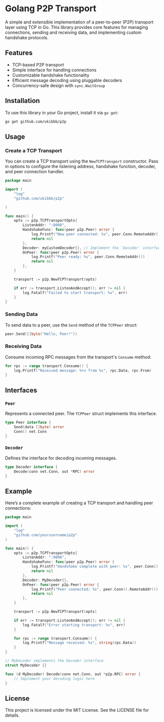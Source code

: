 # Golang P2P Transport

A simple and extensible implementation of a peer-to-peer (P2P) transport layer using TCP in Go. This library provides core features for managing connections, sending and receiving data, and implementing custom handshake protocols.

## Features

- TCP-based P2P transport
- Simple interface for handling connections
- Customizable handshake functionality
- Efficient message decoding using pluggable decoders
- Concurrency-safe design with `sync.WaitGroup`

## Installation

To use this library in your Go project, install it via `go get`:

```bash
go get github.com/ukibbb/p2p
```

## Usage

### Create a TCP Transport

You can create a TCP transport using the `NewTCPTransport` constructor. Pass in options to configure the listening address, handshake function, decoder, and peer connection handler.

```go
package main

import (
    "log"
    "github.com/ukibbb/p2p"

)

func main() {
    opts := p2p.TCPTransportOpts{
        ListenAddr: ":8080",
        HandshakeFunc: func(peer p2p.Peer) error {
            log.Printf("New peer connected: %s", peer.Conn.RemoteAddr())
            return nil
        },
        Decoder: myCustomDecoder{}, // Implement the `Decoder` interface
        OnPeer: func(peer p2p.Peer) error {
            log.Printf("Peer ready: %s", peer.Conn.RemoteAddr())
            return nil
        },
    }

    transport := p2p.NewTCPTransport(opts)

    if err := transport.ListenAndAccept(); err != nil {
        log.Fatalf("Failed to start transport: %v", err)
    }
}
```

### Sending Data

To send data to a peer, use the `Send` method of the `TCPPeer` struct:

```go
peer.Send([]byte("Hello, Peer!"))
```

### Receiving Data

Consume incoming RPC messages from the transport's `Consume` method:

```go
for rpc := range transport.Consume() {
    log.Printf("Received message: %+v from %s", rpc.Data, rpc.From)
}
```

## Interfaces

### `Peer`

Represents a connected peer. The `TCPPeer` struct implements this interface.

```go
type Peer interface {
    Send(data []byte) error
    Conn() net.Conn
}
```

### `Decoder`

Defines the interface for decoding incoming messages.

```go
type Decoder interface {
    Decode(conn net.Conn, out *RPC) error
}
```

## Example

Here’s a complete example of creating a TCP transport and handling peer connections:

```go
package main

import (
    "log"
    "github.com/yourusername/p2p"
)

func main() {
    opts := p2p.TCPTransportOpts{
        ListenAddr: ":9000",
        HandshakeFunc: func(peer p2p.Peer) error {
            log.Printf("Handshake complete with peer: %s", peer.Conn().RemoteAddr())
            return nil
        },
        Decoder: MyDecoder{},
        OnPeer: func(peer p2p.Peer) error {
            log.Printf("Peer connected: %s", peer.Conn().RemoteAddr())
            return nil
        },
    }

    transport := p2p.NewTCPTransport(opts)

    if err := transport.ListenAndAccept(); err != nil {
        log.Fatalf("Error starting transport: %v", err)
    }

    for rpc := range transport.Consume() {
        log.Printf("Message received: %s", string(rpc.Data))
    }
}

// MyDecoder implements the Decoder interface
struct MyDecoder {}

func (d MyDecoder) Decode(conn net.Conn, out *p2p.RPC) error {
    // Implement your decoding logic here
}
```

## License

This project is licensed under the MIT License. See the LICENSE file for details.
